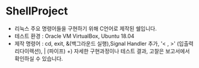 # ShellProject

- 리눅스 주요 명령어들을 구현하기 위해 C언어로 제작된 쉘입니다.
- 테스트 환경 : Oracle VM VirtualBox, Ubuntu 18.04
- 제작 명령어 : cd, exit, &(백그라운드 실행),Signal Handler 추가, '< , >' (입출력 리다이렉션), | (파이프) 
+) 자세한 구현과정이나 테스트 결과, 고찰은 보고서에서 확인하실 수 있습니다.
